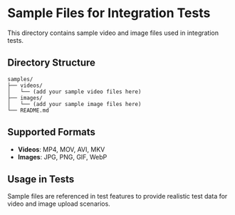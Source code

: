 # Sample Files for Integration Tests

This directory contains sample video and image files used in integration tests.

## Directory Structure
```
samples/
├── videos/
│   └── (add your sample video files here)
├── images/
│   └── (add your sample image files here)
└── README.md
```

## Supported Formats
- **Videos**: MP4, MOV, AVI, MKV
- **Images**: JPG, PNG, GIF, WebP

## Usage in Tests
Sample files are referenced in test features to provide realistic test data for video and image upload scenarios. 